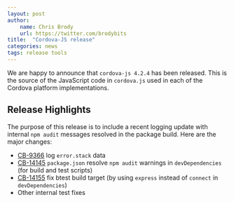 ```yaml
---
layout: post
author:
    name: Chris Brody
    url: https://twitter.com/brodybits
title:  "Cordova-JS release"
categories: news
tags: release tools
---
```


We are happy to announce that `cordova-js 4.2.4` has been released. This is the source of the JavaScript code in `cordova.js` used in each of the Cordova platform implementations.

## Release Highlights

The purpose of this release is to include a recent logging update with internal `npm audit` messages resolved in the package build. Here are the major changes:

* [CB-9366](https://issues.apache.org/jira/browse/CB-9366) log `error.stack` data
* [CB-14145](https://issues.apache.org/jira/browse/CB-14145) `package.json` resolve `npm audit` warnings in `devDependencies` (for build and test scripts)
* [CB-14155](https://issues.apache.org/jira/browse/CB-14155) fix btest build target (by using `express` instead of `connect` in `devDependencies`)
* Other internal test fixes
